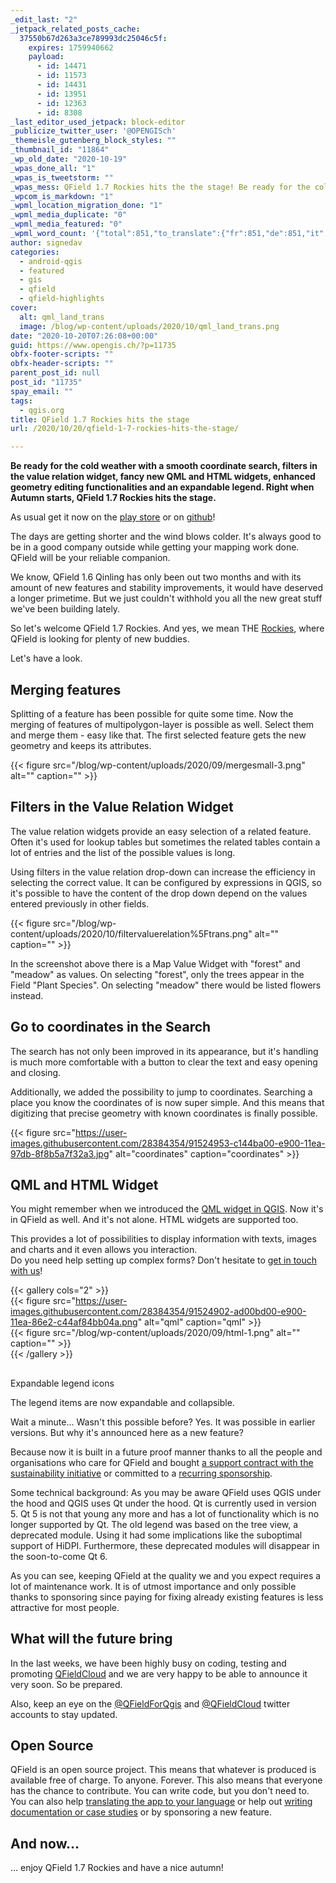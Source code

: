 ```yaml
---
_edit_last: "2"
_jetpack_related_posts_cache:
  37550b67d263a3ce789993dc25046c5f:
    expires: 1759940662
    payload:
      - id: 14471
      - id: 11573
      - id: 14431
      - id: 13951
      - id: 12363
      - id: 8308
_last_editor_used_jetpack: block-editor
_publicize_twitter_user: '@OPENGISch'
_themeisle_gutenberg_block_styles: ""
_thumbnail_id: "11864"
_wp_old_date: "2020-10-19"
_wpas_done_all: "1"
_wpas_is_tweetstorm: ""
_wpas_mess: QField 1.7 Rockies hits the the stage! Be ready for the cold weather with a smooth coordinate search, filters in the value relation widget, fancy new QML and HTML widgets, enhanced geometry editing functionalities and an expandable legend.
_wpcom_is_markdown: "1"
_wpml_location_migration_done: "1"
_wpml_media_duplicate: "0"
_wpml_media_featured: "0"
_wpml_word_count: '{"total":851,"to_translate":{"fr":851,"de":851,"it":851}}'
author: signedav
categories:
  - android-qgis
  - featured
  - gis
  - qfield
  - qfield-highlights
cover:
  alt: qml_land_trans
  image: /blog/wp-content/uploads/2020/10/qml_land_trans.png
date: "2020-10-20T07:26:08+00:00"
guid: https://www.opengis.ch/?p=11735
obfx-footer-scripts: ""
obfx-header-scripts: ""
parent_post_id: null
post_id: "11735"
spay_email: ""
tags:
  - qgis.org
title: QField 1.7 Rockies hits the stage
url: /2020/10/20/qfield-1-7-rockies-hits-the-stage/

---
```

**Be ready for the cold weather with a smooth coordinate search, filters in the value relation widget, fancy new QML and HTML widgets, enhanced geometry editing functionalities and an expandable legend. Right when Autumn starts, QField 1.7 Rockies hits the stage.**

As usual get it now on the [play store](https://play.google.com/store/apps/details?id=ch.opengis.qfield) or on [github](https://github.com/opengisch/QField/releases)!

The days are getting shorter and the wind blows colder. It's always good to be in a good company outside while getting your mapping work done. QField will be your reliable companion.

We know, QField 1.6 Qinling has only been out two months and with its amount of new features and stability improvements, it would have deserved a longer primetime. But we just couldn't withhold you all the new great stuff we've been building lately.

So let's welcome QField 1.7 Rockies. And yes, we mean THE [Rockies](https://en.wikipedia.org/wiki/Rocky_Mountains), where QField is looking for plenty of new buddies.

Let's have a look.

## Merging features

Splitting of a feature has been possible for quite some time. Now the merging of features of multipolygon-layer is possible as well. Select them and merge them - easy like that. The first selected feature gets the new geometry and keeps its attributes.

{{< figure src="/blog/wp-content/uploads/2020/09/mergesmall-3.png" alt="" caption="" >}}

## Filters in the Value Relation Widget

The value relation widgets provide an easy selection of a related feature. Often it's used for lookup tables but sometimes the related tables contain a lot of entries and the list of the possible values is long.

Using filters in the value relation drop-down can increase the efficiency in selecting the correct value. It can be configured by expressions in QGIS, so it's possible to have the content of the drop down depend on the values entered previously in other fields.

{{< figure src="/blog/wp-content/uploads/2020/10/filtervaluerelation%5Ftrans.png" alt="" caption="" >}}

In the screenshot above there is a Map Value Widget with "forest" and "meadow" as values. On selecting "forest", only the trees appear in the Field "Plant Species". On selecting "meadow" there would be listed flowers instead.

## Go to coordinates in the Search

The search has not only been improved in its appearance, but it's handling is much more comfortable with a button to clear the text and easy opening and closing.

Additionally, we added the possibility to jump to coordinates. Searching a place you know the coordinates of is now super simple. And this means that digitizing that precise geometry with known coordinates is finally possible.

{{< figure src="https://user-images.githubusercontent.com/28384354/91524953-c144ba00-e900-11ea-97db-8f8b5a7f32a3.jpg" alt="coordinates" caption="coordinates" >}}

## QML and HTML Widget

You might remember when we introduced the [QML widget in QGIS](/de/2018/11/06/qml-widgets-qgis/). Now it's in QField as well. And it's not alone. HTML widgets are supported too.

This provides a lot of possibilities to display information with texts, images and charts and it even allows you interaction.  
Do you need help setting up complex forms? Don't hesitate to [get in touch with us](/qgis-support/)!


{{< gallery cols="2" >}}  
{{< figure src="https://user-images.githubusercontent.com/28384354/91524902-ad00bd00-e900-11ea-86e2-c44af84bb04a.png" alt="qml" caption="qml" >}}  
{{< figure src="/blog/wp-content/uploads/2020/09/html-1.png" alt="" caption="" >}}  
{{< /gallery >}}  

##   
Expandable legend icons

The legend items are now expandable and collapsible.

Wait a minute... Wasn't this possible before? Yes. It was possible in earlier versions. But why it's announced here as a new feature?

Because now it is built in a future proof manner thanks to all the people and organisations who care for QField and bought [a support contract with the sustainability initiative](/qgis-support/) or committed to a [recurring sponsorship](https://github.com/sponsors/opengisch).

Some technical background: As you may be aware QField uses QGIS under the hood and QGIS uses Qt under the hood. Qt is currently used in version 5. Qt 5 is not that young any more and has a lot of functionality which is no longer supported by Qt. The old legend was based on the tree view, a deprecated module. Using it had some implications like the suboptimal support of HiDPI. Furthermore, these deprecated modules will disappear in the soon-to-come Qt 6.

As you can see, keeping QField at the quality we and you expect requires a lot of maintenance work. It is of utmost importance and only possible thanks to sponsoring since paying for fixing already existing features is less attractive for most people.

## What will the future bring

In the last weeks, we have been highly busy on coding, testing and promoting [QFieldCloud](https://qfield.cloud/) and we are very happy to be able to announce it very soon. So be prepared.

Also, keep an eye on the [@QFieldForQgis](https://twitter.com/qfieldforqgis) and [@QFieldCloud](https://twitter.com/qfieldcloud) twitter accounts to stay updated.

## Open Source

QField is an open source project. This means that whatever is produced is available free of charge. To anyone. Forever. This also means that everyone has the chance to contribute. You can write code, but you don't need to. You can also help [translating the app to your language](https://www.transifex.com/opengisch/qfield-for-qgis/dashboard/) or help out [writing documentation or case studies](https://github.com/opengisch/QField-docs) or by sponsoring a new feature.

## And now...

... enjoy QField 1.7 Rockies and have a nice autumn!
